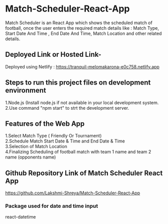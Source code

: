 # Match-Scheduler-React-App
Match Scheduler is an React App which shows the scheduled match of football, once the user enters the required match details like : Match Type,  Start Date And Time , End Date And Time, Match Location and other related details. 

## Deployed Link or Hosted Link- 
Deployed using Netlify : 
https://tranquil-melomakarona-e0c758.netlify.app



## Steps to run this project files on development environment
1.Node.js (Install node.js if not available in your local development system.<br/>
2.Use command "npm start" to strt the development server.


## Features of the Web App
1.Select Match Type ( Friendly Or Tournament)<br/>
2.Schedule Match Start Date & Time and End Date & Time <br/>
3.Selection of Match Location<br/>
4.Finalizing Scheduling of football match with team 1 name and team 2 name (opponents name)



## Github Repository Link of Match Scheduler React App
https://github.com/Lakshmi-Shreya/Match-Scheduler-React-App

### Package used for date and time input
react-datetime
